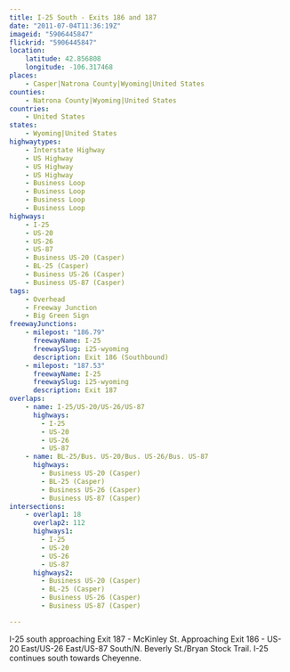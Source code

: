 ```yaml
---
title: I-25 South - Exits 186 and 187
date: "2011-07-04T11:36:19Z"
imageid: "5906445847"
flickrid: "5906445847"
location:
    latitude: 42.856808
    longitude: -106.317468
places:
    - Casper|Natrona County|Wyoming|United States
counties:
    - Natrona County|Wyoming|United States
countries:
    - United States
states:
    - Wyoming|United States
highwaytypes:
    - Interstate Highway
    - US Highway
    - US Highway
    - US Highway
    - Business Loop
    - Business Loop
    - Business Loop
    - Business Loop
highways:
    - I-25
    - US-20
    - US-26
    - US-87
    - Business US-20 (Casper)
    - BL-25 (Casper)
    - Business US-26 (Casper)
    - Business US-87 (Casper)
tags:
    - Overhead
    - Freeway Junction
    - Big Green Sign
freewayJunctions:
    - milepost: "186.79"
      freewayName: I-25
      freewaySlug: i25-wyoming
      description: Exit 186 (Southbound)
    - milepost: "187.53"
      freewayName: I-25
      freewaySlug: i25-wyoming
      description: Exit 187
overlaps:
    - name: I-25/US-20/US-26/US-87
      highways:
        - I-25
        - US-20
        - US-26
        - US-87
    - name: BL-25/Bus. US-20/Bus. US-26/Bus. US-87
      highways:
        - Business US-20 (Casper)
        - BL-25 (Casper)
        - Business US-26 (Casper)
        - Business US-87 (Casper)
intersections:
    - overlap1: 18
      overlap2: 112
      highways1:
        - I-25
        - US-20
        - US-26
        - US-87
      highways2:
        - Business US-20 (Casper)
        - BL-25 (Casper)
        - Business US-26 (Casper)
        - Business US-87 (Casper)

---
```

I-25 south approaching Exit 187 - McKinley St.  Approaching Exit 186 - US-20 East/US-26 East/US-87 South/N. Beverly St./Bryan Stock Trail.  I-25 continues south towards Cheyenne.